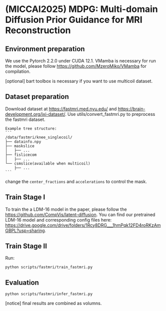 # (MICCAI2025) MDPG: Multi-domain Diffusion Prior Guidance for MRI Reconstruction
## Environment preparation
We use the Pytorch 2.2.0 under CUDA 12.1. VMamba is necessary for run the model, please follow https://github.com/MzeroMiko/VMamba for compilation.

[optional] bart toolbox is necessary if you want to use multicoil dataset.
## Dataset preparation
Download dataset at https://fastmri.med.nyu.edu/ and https://brain-development.org/ixi-dataset/. Use utils/convert_fastmri.py to preprocess the fastmri dataset.

    Example tree structure:
    ```
    /data/fastmri/knee_singlecoil/
    ├── datainfo.npy
    ├── maskslice
    │   ├── ...
    ├── fislicecom
    │   ├── ...
    └── csmslice(available when multicoil)
        ├── ...
    ```

change the `center_fractions` and `accelerations` to control the mask.

## Train Stage I
To train the a LDM-16 model in the paper, please follow the https://github.com/CompVis/latent-diffusion. You can find our pretrained LDM-16 model and corresponding config files here: https://drive.google.com/drive/folders/1Rcy8DRG___1hmPqk12FD4roRKzAmGBPL?usp=sharing.

## Train Stage II
Run:

    python scripts/fastmri/train_fastmri.py 


## Evaluation

    python scripts/fastmri/infer_fastmri.py

[notice] final results are combined as volumns.